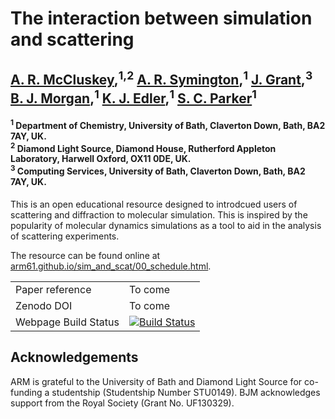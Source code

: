 # The interaction between simulation and scattering

<h2> <a href="https://arm61.github.io">A. R. McCluskey</a>,<sup>1,2</sup>
<a href="https://symmy596.github.io">A. R. Symington</a>,<sup>1</sup>
<a href="https://people.bath.ac.uk/rjg20/">J. Grant</a>,<sup>3</sup>
<a href="http://www.analysisandsynthesis.com/">B. J. Morgan</a>,<sup>1</sup>
<a href="https://people.bath.ac.uk/chske/">K. J. Edler</a>,<sup>1</sup>
<a href="https://people.bath.ac.uk/chsscp/">S. C. Parker</a><sup>1</sup>

<h4> <sup>1</sup> Department of Chemistry, University of Bath, Claverton Down, Bath, BA2 7AY, UK. <br><sup>2</sup> Diamond Light Source, Diamond House, Rutherford Appleton Laboratory, Harwell Oxford, OX11 0DE, UK. <br><sup>3</sup> Computing Services, University of Bath, Claverton Down, Bath, BA2 7AY, UK. </h4>

This is an open educational resource designed to introdcued users of scattering and diffraction to molecular simulation. 
This is inspired by the popularity of molecular dynamics simulations as a tool to aid in the analysis of scattering experiments. 

The resource can be found online at [arm61.github.io/sim_and_scat/00_schedule.html](https://arm61.github.io/sim_and_scat/00_schedule.html). 


<table>
  <tr>
    <td>Paper reference</td>
    <td>
      To come
    </td>
  </tr>
  <tr>
    <td>Zenodo DOI</td>
    <td>
      To come
    </td>
  </tr>
  <tr>
    <td>Webpage Build Status</td>
    <td>
      <a href="https://travis-ci.org/arm61/sim_and_scat">
      <img src="https://travis-ci.org/arm61/sim_and_scat.svg?branch=master" alt="Build Status" />
      </a>
    </td>
  </tr>
</table>

## Acknowledgements

ARM is grateful to the University of Bath and Diamond Light Source for co-funding a studentship (Studentship Number STU0149). BJM acknowledges support from the Royal Society (Grant No. UF130329).
